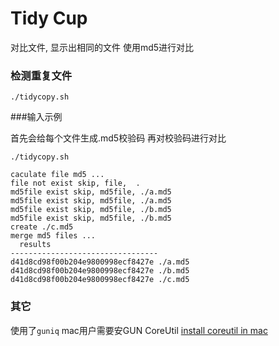 
# Tidy Cup

对比文件, 显示出相同的文件 
使用md5进行对比

### 检测重复文件
```
./tidycopy.sh
```

###输入示例

首先会给每个文件生成.md5校验码
再对校验码进行对比


```
./tidycopy.sh

caculate file md5 ...
file not exist skip, file,  .
md5file exist skip, md5file, ./a.md5
md5file exist skip, md5file, ./a.md5
md5file exist skip, md5file, ./b.md5
md5file exist skip, md5file, ./b.md5
create ./c.md5
merge md5 files ...
  results
---------------------------------
d41d8cd98f00b204e9800998ecf8427e ./a.md5
d41d8cd98f00b204e9800998ecf8427e ./b.md5
d41d8cd98f00b204e9800998ecf8427e ./c.md5
```

### 其它
使用了`guniq` mac用户需要安GUN CoreUtil [install coreutil in mac](https://apple.stackexchange.com/questions/69223/how-to-replace-mac-os-x-utilities-with-gnu-core-utilities)
